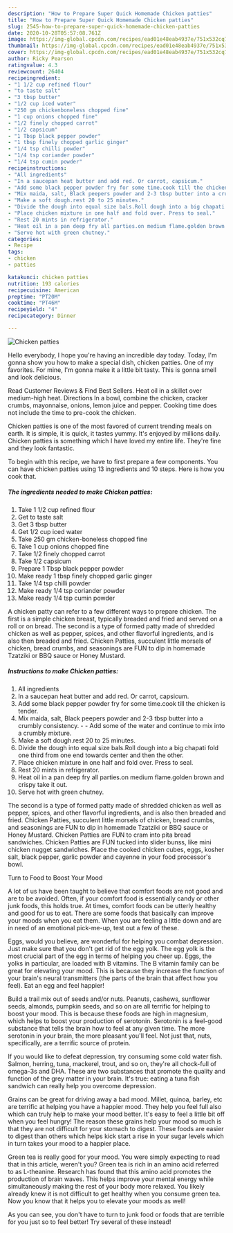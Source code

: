 ```yaml
---
description: "How to Prepare Super Quick Homemade Chicken patties"
title: "How to Prepare Super Quick Homemade Chicken patties"
slug: 2545-how-to-prepare-super-quick-homemade-chicken-patties
date: 2020-10-28T05:57:08.761Z
image: https://img-global.cpcdn.com/recipes/ead01e48eab4937e/751x532cq70/chicken-patties-recipe-main-photo.jpg
thumbnail: https://img-global.cpcdn.com/recipes/ead01e48eab4937e/751x532cq70/chicken-patties-recipe-main-photo.jpg
cover: https://img-global.cpcdn.com/recipes/ead01e48eab4937e/751x532cq70/chicken-patties-recipe-main-photo.jpg
author: Ricky Pearson
ratingvalue: 4.3
reviewcount: 26404
recipeingredient:
- "1 1/2 cup refined flour"
- "to taste salt"
- "3 tbsp butter"
- "1/2 cup iced water"
- "250 gm chickenboneless chopped fine"
- "1 cup onions chopped fine"
- "1/2 finely chopped carrot"
- "1/2 capsicum"
- "1 Tbsp black pepper powder"
- "1 tbsp finely chopped garlic ginger"
- "1/4 tsp chilli powder"
- "1/4 tsp coriander powder"
- "1/4 tsp cumin powder"
recipeinstructions:
- "All ingredients"
- "In a saucepan heat butter and add red. Or carrot, capsicum."
- "Add some black pepper powder fry for some time.cook till the chicken is tender."
- "Mix maida, salt, Black peepers powder and 2-3 tbsp butter into a crumbly consistency.  Add some of the water and continue to mix into a crumbly mixture."
- "Make a soft dough.rest 20 to 25 minutes."
- "Divide the dough into equal size bals.Roll dough into a big chapati fold one third from one end towards center and then the other."
- "Place chicken mixture in one half and fold over. Press to seal."
- "Rest 20 mints in refrigerator."
- "Heat oil in a pan deep fry all parties.on medium flame.golden brown and crispy take it out."
- "Serve hot with green chutney."
categories:
- Recipe
tags:
- chicken
- patties

katakunci: chicken patties 
nutrition: 193 calories
recipecuisine: American
preptime: "PT20M"
cooktime: "PT46M"
recipeyield: "4"
recipecategory: Dinner

---
```



![Chicken patties](https://img-global.cpcdn.com/recipes/ead01e48eab4937e/751x532cq70/chicken-patties-recipe-main-photo.jpg)

Hello everybody, I hope you're having an incredible day today. Today, I'm gonna show you how to make a special dish, chicken patties. One of my favorites. For mine, I'm gonna make it a little bit tasty. This is gonna smell and look delicious.

Read Customer Reviews &amp; Find Best Sellers. Heat oil in a skillet over medium-high heat. Directions In a bowl, combine the chicken, cracker crumbs, mayonnaise, onions, lemon juice and pepper. Cooking time does not include the time to pre-cook the chicken.

Chicken patties is one of the most favored of current trending meals on earth. It is simple, it is quick, it tastes yummy. It's enjoyed by millions daily. Chicken patties is something which I have loved my entire life. They're fine and they look fantastic.


To begin with this recipe, we have to first prepare a few components. You can have chicken patties using 13 ingredients and 10 steps. Here is how you cook that.

<!--inarticleads1-->

##### The ingredients needed to make Chicken patties:

1. Take 1 1/2 cup refined flour
1. Get to taste salt
1. Get 3 tbsp butter
1. Get 1/2 cup iced water
1. Take 250 gm chicken-boneless chopped fine
1. Take 1 cup onions chopped fine
1. Take 1/2 finely chopped carrot
1. Take 1/2 capsicum
1. Prepare 1 Tbsp black pepper powder
1. Make ready 1 tbsp finely chopped garlic ginger
1. Take 1/4 tsp chilli powder
1. Make ready 1/4 tsp coriander powder
1. Make ready 1/4 tsp cumin powder


A chicken patty can refer to a few different ways to prepare chicken. The first is a simple chicken breast, typically breaded and fried and served on a roll or on bread. The second is a type of formed patty made of shredded chicken as well as pepper, spices, and other flavorful ingredients, and is also then breaded and fried. Chicken Patties, succulent little morsels of chicken, bread crumbs, and seasonings are FUN to dip in homemade Tzatziki or BBQ sauce or Honey Mustard. 

<!--inarticleads2-->

##### Instructions to make Chicken patties:

1. All ingredients
1. In a saucepan heat butter and add red. Or carrot, capsicum.
1. Add some black pepper powder fry for some time.cook till the chicken is tender.
1. Mix maida, salt, Black peepers powder and 2-3 tbsp butter into a crumbly consistency. -  - Add some of the water and continue to mix into a crumbly mixture.
1. Make a soft dough.rest 20 to 25 minutes.
1. Divide the dough into equal size bals.Roll dough into a big chapati fold one third from one end towards center and then the other.
1. Place chicken mixture in one half and fold over. Press to seal.
1. Rest 20 mints in refrigerator.
1. Heat oil in a pan deep fry all parties.on medium flame.golden brown and crispy take it out.
1. Serve hot with green chutney.


The second is a type of formed patty made of shredded chicken as well as pepper, spices, and other flavorful ingredients, and is also then breaded and fried. Chicken Patties, succulent little morsels of chicken, bread crumbs, and seasonings are FUN to dip in homemade Tzatziki or BBQ sauce or Honey Mustard. Chicken Patties are FUN to cram into pita bread sandwiches. Chicken Patties are FUN tucked into slider bunss, like mini chicken nugget sandwiches. Place the cooked chicken cubes, eggs, kosher salt, black pepper, garlic powder and cayenne in your food processor&#39;s bowl. 

Turn to Food to Boost Your Mood


A lot of us have been taught to believe that comfort foods are not good and are to be avoided. Often, if your comfort food is essentially candy or other junk foods, this holds true. At times, comfort foods can be utterly healthy and good for us to eat. There are some foods that basically can improve your moods when you eat them. When you are feeling a little down and are in need of an emotional pick-me-up, test out a few of these.

Eggs, would you believe, are wonderful for helping you combat depression. Just make sure that you don't get rid of the egg yolk. The egg yolk is the most crucial part of the egg in terms of helping you cheer up. Eggs, the yolks in particular, are loaded with B vitamins. The B vitamin family can be great for elevating your mood. This is because they increase the function of your brain's neural transmitters (the parts of the brain that affect how you feel). Eat an egg and feel happier!

Build a trail mix out of seeds and/or nuts. Peanuts, cashews, sunflower seeds, almonds, pumpkin seeds, and so on are all terrific for helping to boost your mood. This is because these foods are high in magnesium, which helps to boost your production of serotonin. Serotonin is a feel-good substance that tells the brain how to feel at any given time. The more serotonin in your brain, the more pleasant you'll feel. Not just that, nuts, specifically, are a terrific source of protein.

If you would like to defeat depression, try consuming some cold water fish. Salmon, herring, tuna, mackerel, trout, and so on, they're all chock-full of omega-3s and DHA. These are two substances that promote the quality and function of the grey matter in your brain. It's true: eating a tuna fish sandwich can really help you overcome depression. 

Grains can be great for driving away a bad mood. Millet, quinoa, barley, etc are terrific at helping you have a happier mood. They help you feel full also which can truly help to make your mood better. It's easy to feel a little bit off when you feel hungry! The reason these grains help your mood so much is that they are not difficult for your stomach to digest. These foods are easier to digest than others which helps kick start a rise in your sugar levels which in turn takes your mood to a happier place.

Green tea is really good for your mood. You were simply expecting to read that in this article, weren't you? Green tea is rich in an amino acid referred to as L-theanine. Research has found that this amino acid promotes the production of brain waves. This helps improve your mental energy while simultaneously making the rest of your body more relaxed. You likely already knew it is not difficult to get healthy when you consume green tea. Now you know that it helps you to elevate your moods as well!

As you can see, you don't have to turn to junk food or foods that are terrible for you just so to feel better! Try several of these instead!

